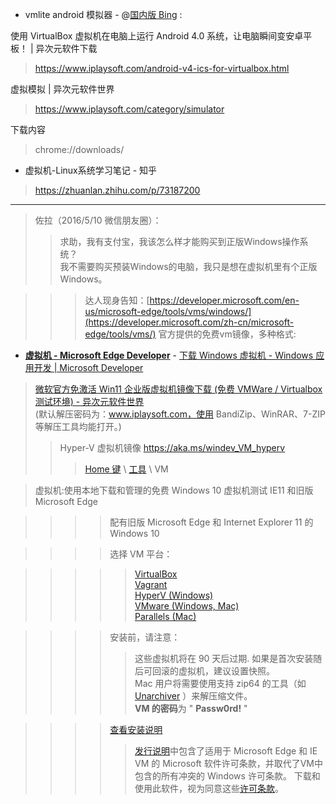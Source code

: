 - vmlite android 模拟器 - @[国内版 Bing](https://cn.bing.com/search?q=vmlite+android+%E6%A8%A1%E6%8B%9F%E5%99%A8&qs=n&form=QBRE&sp=-1&pq=vmlite+android+%E6%A8%A1%E6%8B%9F%E5%99%A8&sc=0-26&sk=&cvid=C7E83A5CD212408C89233385DA9B250A) :

使用 VirtualBox 虚拟机在电脑上运行 Android 4.0 系统，让电脑瞬间变安卓平板！ | 异次元软件下载
> https://www.iplaysoft.com/android-v4-ics-for-virtualbox.html

虚拟模拟 | 异次元软件世界
> https://www.iplaysoft.com/category/simulator

下载内容
>  chrome://downloads/
  

- 虚拟机-Linux系统学习笔记 - 知乎
> https://zhuanlan.zhihu.com/p/73187200

<hr>

> 佐拉（2016/5/10 微信朋友圈）：
>> 求助，我有支付宝，我该怎么样才能购买到正版Windows操作系统？<br>
>> 我不需要购买预装Windows的电脑，我只是想在虚拟机里有个正版Windows。

>>>   达人现身告知：[https://developer.microsoft.com/en-us/microsoft-edge/tools/vms/windows/](https://developer.microsoft.com/zh-cn/microsoft-edge/tools/vms/)   官方提供的免费vm镜像，多种格式:

- [**虚拟机 - Microsoft Edge Developer**](https://developer.microsoft.com/zh-cn/microsoft-edge/tools/vms/) - <a href="https://developer.microsoft.com/zh-cn/windows/downloads/virtual-machines/">下载 Windows 虚拟机 - Windows 应用开发 | Microsoft Developer</a>

> <a href="https://www.iplaysoft.com/win11-virtual-machines.html">微软官方免激活 Win11 企业版虚拟机镜像下载 (免费 VMWare / Virtualbox 测试环境) - 异次元软件世界</a><br>
(默认解压密码为：www.iplaysoft.com，使用 BandiZip、WinRAR、7-ZIP 等解压工具均能打开。)
>> Hyper-V 虚拟机镜像 https://aka.ms/windev_VM_hyperv
>>> [Home 键](https://developer.microsoft.com/zh-cn/microsoft-edge/) \ [工具](https://developer.microsoft.com/zh-cn/microsoft-edge/tools/) \ VM

> 虚拟机:使用本地下载和管理的免费 Windows 10 虚拟机测试 IE11 和旧版 Microsoft Edge

>>>> 配有旧版 Microsoft Edge 和 Internet Explorer 11 的 Windows 10

>>>> 选择 VM 平台：

>>>>> [VirtualBox](https://az792536.vo.msecnd.net/vms/VMBuild_20190311/VirtualBox/MSEdge/MSEdge.Win10.VirtualBox.zip) <br>
>>>>> [Vagrant](https://az792536.vo.msecnd.net/vms/VMBuild_20190311/Vagrant/MSEdge/MSEdge.Win10.Vagrant.zip) <br>
>>>>> [HyperV (Windows)](https://az792536.vo.msecnd.net/vms/VMBuild_20190311/HyperV/MSEdge/MSEdge.Win10.HyperV.zip) <br>
>>>>> [VMware (Windows, Mac)](https://az792536.vo.msecnd.net/vms/VMBuild_20190311/VMware/MSEdge/MSEdge.Win10.VMware.zip) <br>
>>>>> [Parallels (Mac)](https://az792536.vo.msecnd.net/vms/VMBuild_20190311/Parallels/MSEdge/MSEdge.Win10.Parallels.zip)

>>>> 安装前，请注意：
>>>>> 这些虚拟机将在 90 天后过期. 如果是首次安装随后可回滚的虚拟机，建议设置快照。  <br> Mac 用户将需要使用支持 zip64 的工具（如 [Unarchiver](https://unarchiver.c3.cx/unarchiver) ）来解压缩文件。 <br>
>>>>> **VM 的密码**为 " **Passw0rd!** "

>>>> [查看安装说明](https://az792536.vo.msecnd.net/vms/release_notes_license_terms_8_1_15.pdf)
>>>>> [发行说明](https://az792536.vo.msecnd.net/vms/release_notes_license_terms_8_1_15.pdf)中包含了适用于 Microsoft Edge 和 IE VM 的 Microsoft 软件许可条款，并取代了VM中包含的所有冲突的 Windows 许可条款。 下载和使用此软件，视为同意这些[许可条款](https://az792536.vo.msecnd.net/vms/release_notes_license_terms_8_1_15.pdf)。
